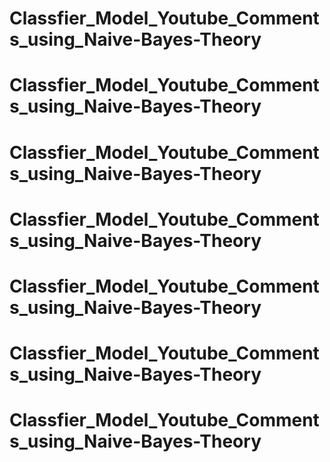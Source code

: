 # Classfier_Model_Youtube_Comments_using_Naive-Bayes-Theory
# Classfier_Model_Youtube_Comments_using_Naive-Bayes-Theory
# Classfier_Model_Youtube_Comments_using_Naive-Bayes-Theory
# Classfier_Model_Youtube_Comments_using_Naive-Bayes-Theory
# Classfier_Model_Youtube_Comments_using_Naive-Bayes-Theory
# Classfier_Model_Youtube_Comments_using_Naive-Bayes-Theory
# Classfier_Model_Youtube_Comments_using_Naive-Bayes-Theory
